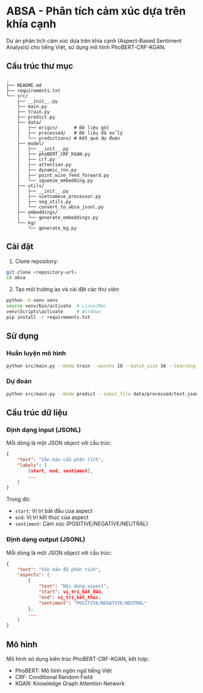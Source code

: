 # ABSA - Phân tích cảm xúc dựa trên khía cạnh

Dự án phân tích cảm xúc dựa trên khía cạnh (Aspect-Based Sentiment Analysis) cho tiếng Việt, sử dụng mô hình PhoBERT-CRF-KGAN.

## Cấu trúc thư mục

```
.
├── README.md
├── requirements.txt
└── src/
    ├── __init__.py
    ├── main.py
    ├── train.py
    ├── predict.py
    ├── data/
    │   ├── origin/      # Dữ liệu gốc
    │   ├── processed/   # Dữ liệu đã xử lý
    │   └── predictions/ # Kết quả dự đoán
    ├── model/
    │   ├── __init__.py
    │   ├── phoBERT_CRF_KGAN.py
    │   ├── crf.py
    │   ├── attention.py
    │   ├── dynamic_rnn.py
    │   ├── point_wise_feed_forward.py
    │   └── squeeze_embedding.py
    ├── utils/
    │   ├── __init__.py
    │   ├── vietnamese_processor.py
    │   ├── seq_utils.py
    │   └── convert_to_absa_jsonl.py
    ├── embeddings/
    │   └── generate_embeddings.py
    └── kg/
        └── generate_kg.py
```

## Cài đặt

1. Clone repository:
```bash
git clone <repository-url>
cd absa
```

2. Tạo môi trường ảo và cài đặt các thư viện:
```bash
python -m venv venv
source venv/bin/activate  # Linux/Mac
venv\Scripts\activate     # Windows
pip install -r requirements.txt
```

## Sử dụng

### Huấn luyện mô hình

```bash
python src/main.py --mode train --epochs 10 --batch_size 16 --learning_rate 1e-5
```

### Dự đoán

```bash
python src/main.py --mode predict --input_file data/processed/test.jsonl --output_file predictions.jsonl
```

## Cấu trúc dữ liệu

### Định dạng input (JSONL)

Mỗi dòng là một JSON object với cấu trúc:
```json
{
    "text": "Văn bản cần phân tích",
    "labels": [
        [start, end, sentiment],
        ...
    ]
}
```

Trong đó:
- `start`: Vị trí bắt đầu của aspect
- `end`: Vị trí kết thúc của aspect
- `sentiment`: Cảm xúc (POSITIVE/NEGATIVE/NEUTRAL)

### Định dạng output (JSONL)

Mỗi dòng là một JSON object với cấu trúc:
```json
{
    "text": "Văn bản đã phân tích",
    "aspects": [
        {
            "text": "Nội dung aspect",
            "start": vị_trí_bắt_đầu,
            "end": vị_trí_kết_thúc,
            "sentiment": "POSITIVE/NEGATIVE/NEUTRAL"
        },
        ...
    ]
}
```

## Mô hình

Mô hình sử dụng kiến trúc PhoBERT-CRF-KGAN, kết hợp:
- PhoBERT: Mô hình ngôn ngữ tiếng Việt
- CRF: Conditional Random Field
- KGAN: Knowledge Graph Attention Network